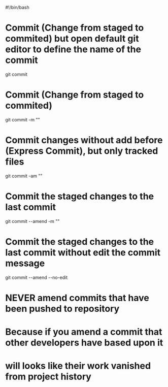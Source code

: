 #!/bin/bash

# Commit  (Change from staged to commited) but open default git editor to define the name of the commit
git commit

# Commit  (Change from staged to commited)
git commit -m "<Commit Name>" 

# Commit changes without add before (Express Commit), but only tracked files
git commit -am "<Commmit Name>"

# Commit the staged changes to the last commit  
git commit --amend  -m "<New name to last commit>"

# Commit the staged changes to the last commit  without edit the commit message 
git commit --amend --no-edit 

# NEVER amend commits that have been pushed to repository
# Because if you amend a commit that other developers have based upon it
# will looks like their work vanished from project history